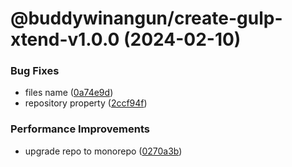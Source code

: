 # @buddywinangun/create-gulp-xtend-v1.0.0 (2024-02-10)


### Bug Fixes

* files name ([0a74e9d](https://github.com/buddywinangun/gulp-xtend/commit/0a74e9d4ae9d60f8fc886501fcf98c4ced7dafdf))
* repository property ([2ccf94f](https://github.com/buddywinangun/gulp-xtend/commit/2ccf94f1695000c11eb92fd76b7cb006a7adbfde))


### Performance Improvements

* upgrade repo to monorepo ([0270a3b](https://github.com/buddywinangun/gulp-xtend/commit/0270a3bb541307a40530b4daa443c3730e045833))
